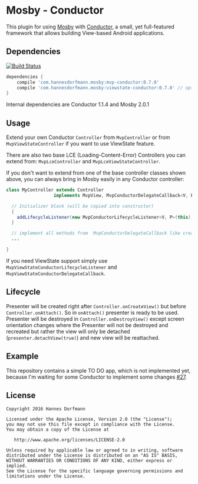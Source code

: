 # Mosby - Conductor
This plugin for using [Mosby](https://github.com/sockeqwe/mosby) with [Conductor](https://github.com/bluelinelabs/Conductor), a small, yet full-featured framework that allows building View-based Android applications.


## Dependencies
[![Build Status](https://travis-ci.org/sockeqwe/mosby-conductor.svg?branch=master)](https://travis-ci.org/sockeqwe/mosby-conductor)

```groovy
dependencies {
    compile 'com.hannesdorfmann.mosby:mvp-conductor:0.7.0'
    compile 'com.hannesdorfmann.mosby:viewstate-conductor:0.7.0' // optional viewstate feature
}
```

Internal dependencies are Conductor 1.1.4 and Mosby 2.0.1

## Usage
Extend your own Conductor `Controller` from `MvpController` or from `MvpViewStateController` if you want to use ViewState feature.

There are also two base LCE (Loading-Content-Error) Controllers you can extend from: `MvpLceController` and `MvpLceViewStateController`.

If you don't want to extend from one of the base controller classes shown above, you can always bring in Mosby easily in any Conductor controller:

```java
class MyController extends Controller
                  implements MvpView, MvpConductorDelegateCallback<V, P> {

  // Initializer block (will be copied into constructor)
  {
    addLifecycleListener(new MvpConductorLifecycleListener<V, P>(this);
  }

  // implement all methods from  MvpConductorDelegateCallback like createPresenter() etc.
  ...

}
```

If you need ViewState support simply use `MvpViewStateConductorLifecycleListener` and `MvpViewStateConductorDelegateCallback`.

## Lifecycle
Presenter will be created right after `Controller.onCreateView()` but before `Controller.onAttach()`. So in `onAttach()` presenter is ready to be used.
Presenter will be destroyed in `Controller.onDestroyView()` except screen orientation changes where the Presenter will not be destroyed and recreated but rather the view will only be detached (`presenter.detachView(true)`) and new view will be reattached.

## Example
This repository contains a simple TO DO app, which is not implemented yet, because I'm waiting for some Conductor to implement some changes [#27](https://github.com/bluelinelabs/Conductor/issues/27).

## License

```
Copyright 2016 Hannes Dorfmann

Licensed under the Apache License, Version 2.0 (the "License");
you may not use this file except in compliance with the License.
You may obtain a copy of the License at

   http://www.apache.org/licenses/LICENSE-2.0

Unless required by applicable law or agreed to in writing, software
distributed under the License is distributed on an "AS IS" BASIS,
WITHOUT WARRANTIES OR CONDITIONS OF ANY KIND, either express or implied.
See the License for the specific language governing permissions and
limitations under the License.
```